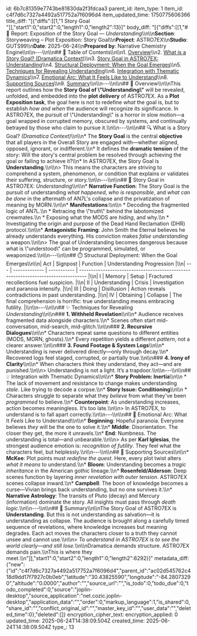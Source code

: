 id: 6b7c81359e7743be81830da2f3fdcaa3
parent_id: 
item_type: 1
item_id: c4f7d6c7327a4492a517752a7f6096d4
item_updated_time: 1750775606366
title_diff: "[{\"diffs\":[[1,\"1 Story Goal \"]],\"start1\":0,\"start2\":0,\"length1\":0,\"length2\":13}]"
body_diff: "[{\"diffs\":[[1,\"# 📘 Report: Exposition of the Story Goal — *Understanding*\\\n\\\n**Section**: Storyweaving – Plot Exposition: Story Goal\\\n**Project**: ASTRO7EX\\\n**Studio**: GUTS99\\\n**Date**: 2025-06-24\\\n**Prepared by**: Narrative Chemistry Engine\\\n\\\n---\\\n\\\n## 📃 Table of Contents\\\n\\\n1. [Overview](#overview)\\\n2. [What is a Story Goal? (Dramatica Context)](#what-is-a-story-goal-dramatica-context)\\\n3. [Story Goal in ASTRO7EX: Understanding](#story-goal-in-astro7ex-understanding)\\\n4. [Structural Deployment: When the Goal Emerges](#structural-deployment-when-the-goal-emerges)\\\n5. [Techniques for Revealing Understanding](#techniques-for-revealing-understanding)\\\n6. [Integration with Thematic Dynamics](#integration-with-thematic-dynamics)\\\n7. [Emotional Arc: What It Feels Like to Understand](#emotional-arc-what-it-feels-like-to-understand)\\\n8. [Supporting Sources](#supporting-sources)\\\n9. [Summary](#summary)\\\n\\\n---\\\n\\\n## 🔬 Overview\\\n\\\nThis report outlines how the **Story Goal of \\\"Understanding\\\"** will be revealed, unfolded, and embedded into the **plot delivery** of ASTRO7EX. As a **Plot Exposition task**, the goal here is not to redefine *what* the goal is, but to establish *how and when* the audience will recognize its significance. In ASTRO7EX, the pursuit of \\\"Understanding\\\" is a horror in slow motion—a goal wrapped in corrupted memory, obscured by systems, and continually betrayed by those who claim to pursue it.\\\n\\\n---\\\n\\\n## 🔍 What is a Story Goal? *(Dramatica Context)*\\\n\\\n* The **Story Goal** is the central **objective** that all players in the Overall Story are engaged with—whether aligned, opposed, ignorant, or indifferent.\\\n* It defines the **dramatic tension** of the story: Will the story's central problem be resolved through achieving the goal or failing to achieve it?\\\n* In ASTRO7EX, the Story Goal is **Understanding**.\\\n\\\n> This means the characters are striving to comprehend a system, phenomenon, or condition that explains or validates their suffering, structure, or story.\\\n\\\n---\\\n\\\n## 🌌 Story Goal in ASTRO7EX: *Understanding*\\\n\\\n* **Narrative Function**: The Story Goal is the pursuit of understanding *what happened*, *who is responsible*, and *what can be done* in the aftermath of AN7L's collapse and the privatization of meaning by MORN.\\\n\\\n* **Manifestations**:\\\n\\\n  * Decoding the fragmented logic of AN7L.\\\n  * Retracing the \\\"truth\\\" behind the labotomized crewmates.\\\n  * Exposing what the MODS are *hiding*, and why.\\\n  * Investigating the origin and purpose of the Dead Hand Reclamation (DHR) protocol.\\\n\\\n* **Antagonistic Framing**: John Smith the Eternal believes he already understands everything. His conviction makes *false understanding* a weapon.\\\n\\\n> The goal of Understanding becomes dangerous because what is \\\"understood\\\" can be programmed, simulated, or weaponized.\\\n\\\n---\\\n\\\n## ⏱️ Structural Deployment: When the Goal Emerges\\\n\\\n| Act | Signpost      | Function    | Understanding Progression                                                         |\\\n| --- | ------------- | ----------- | --------------------------------------------------------------------------------- |\\\n| I   | Memory        | Setup       | Fractured recollections fuel suspicion.                                           |\\\n| II  | Understanding | Crisis      | Investigation and paranoia intensify.                                             |\\\n| III | Doing         | Disillusion | Action reveals contradictions in past understanding.                              |\\\n| IV  | Obtaining     | Collapse    | The final comprehension is horrific: true understanding means embracing futility. |\\\n\\\n---\\\n\\\n## ✨ Techniques for Revealing *Understanding*\\\n\\\n### **1. Withheld Revelation**\\\n\\\n* Audience receives fragmented data alongside characters.\\\n* Scenes often start mid-conversation, mid-search, mid-glitch.\\\n\\\n### **2. Recursive Dialogues**\\\n\\\n* Characters repeat same questions to different entities (MODS, MORN, ghosts).\\\n* Every repetition yields a different *pattern*, not a clearer answer.\\\n\\\n### **3. Found Footage & System Logs**\\\n\\\n* Understanding is never delivered directly—only through decay.\\\n* Recovered logs feel staged, corrupted, or partially true.\\\n\\\n### **4. Irony of Clarity**\\\n\\\n* When characters *think* they understand, they act—and are punished.\\\n\\\n> Understanding is not a light. It’s a trapdoor.\\\n\\\n---\\\n\\\n## 💡 Integration with Thematic Dynamics\\\n\\\n* **Story Problem: Inertia**\\\n\\\n  * The lack of movement and resistance to change makes understanding *stale*. Like trying to decode a corpse.\\\n* **Story Issue: Conditioning**\\\n\\\n  * Characters struggle to separate what they *believe* from what they've been *programmed* to believe.\\\n* **Counterpoint**: As understanding increases, action becomes meaningless. It’s too late.\\\n\\\n> In ASTRO7EX, to understand is to fall apart correctly.\\\n\\\n---\\\n\\\n## 🧠 Emotional Arc: What It *Feels* Like to Understand\\\n\\\n* **Beginning**: Hopeful paranoia. Everyone believes *they* will be the one to solve it.\\\n* **Middle**: Disorientation. The closer they get, the more it unravels.\\\n* **End**: Numbness. The understanding is total—and unbearable.\\\n\\\n> As per **Karl Iglesias**, the strongest audience emotion is: *recognition of futility*. They feel what the characters feel, but helplessly.\\\n\\\n---\\\n\\\n## 🔗 Supporting Sources\\\n\\\n* **McKee**: Plot points must *redefine the quest*. Here, every plot twist alters *what it means* to understand.\\\n* **Bloom**: Understanding becomes a *tragic inheritance* in the American gothic lineage.\\\n* **Rosenfeld/Alderson**: Deep scenes function by layering *inner revelation with outer tension*. ASTRO7EX scenes collapse inward.\\\n* **Campbell**: The boon of knowledge becomes a curse—Vivian brings back understanding, but no one survives it.\\\n* **Narrative Astrology**: The transits of Pluto (decay) and Mercury (information) dominate the story. All insights must pass through *death logic*.\\\n\\\n---\\\n\\\n## 🎯 Summary\\\n\\\nThe Story Goal of ASTRO7EX is **Understanding**. But this is not understanding as salvation—it is understanding as collapse. The audience is brought along a carefully timed sequence of revelations, where knowledge increases but meaning degrades. Each act moves the characters closer to a truth they cannot unsee and cannot use.\\\n\\\n> *To understand in ASTRO7EX is to see the world clearly—and still lose.*\\\n\\\nDramatica demands structure. ASTRO7EX demands pain.\\\nThis is where they meet.\\\n\"]],\"start1\":0,\"start2\":0,\"length1\":0,\"length2\":6292}]"
metadata_diff: {"new":{"id":"c4f7d6c7327a4492a517752a7f6096d4","parent_id":"ac02d545762c418d9dd17f7927c0b0eb","latitude":"30.43825590","longitude":"-84.28073290","altitude":"0.0000","author":"","source_url":"","is_todo":0,"todo_due":0,"todo_completed":0,"source":"joplin-desktop","source_application":"net.cozic.joplin-desktop","application_data":"","order":0,"markup_language":1,"is_shared":0,"share_id":"","conflict_original_id":"","master_key_id":"","user_data":"","deleted_time":0},"deleted":[]}
encryption_cipher_text: 
encryption_applied: 0
updated_time: 2025-06-24T14:38:09.504Z
created_time: 2025-06-24T14:38:09.504Z
type_: 13